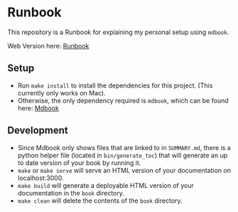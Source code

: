 # Runbook

This repository is a Runbook for explaining my personal setup using `mdbook`.

Web Version here: [Runbook](https://runbook.takashiidobe.com/)

## Setup

- Run `make install` to install the dependencies for this project. (This currently only works on Mac).
- Otherwise, the only dependency required is `mdbook`, which can be found here: [Mdbook](https://rust-lang.github.io/mdBook/)

## Development

- Since Mdbook only shows files that are linked to in `SUMMARY.md`, there is a python helper file (located in `bin/generate_toc`) that will generate an up to date version of your book by running it.
- `make` or `make serve` will serve an HTML version of your documentation on localhost:3000.
- `make build` will generate a deployable HTML version of your documentation in the `book` directory.
- `make clean` will delete the contents of the `book` directory.
